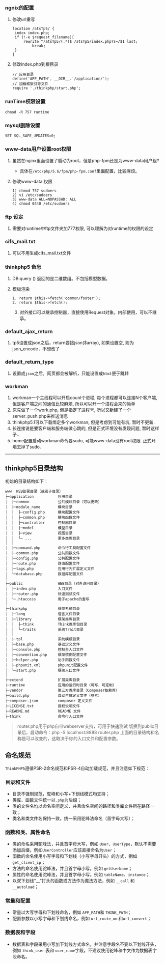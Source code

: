 ### ngnix的配置

1. 修改url重写

   ```
   location /atsTp5/ {
   	index index.php;
   	if (!-e $request_filename){
   		rewrite ^/atsTp5/(.*)$ /atsTp5/index.php?s=/$1 last;
   			break;
   	}
   }
   ```

   

2. 修改index.php到根目录

   ```
   // 应用目录
   define('APP_PATH', __DIR__.'/application/');
   // 加载框架引导文件
   require './thinkphp/start.php';
   ```


### runTime权限设置

```
chmod -R 757 runtime
```

### mysql删除设置

```
SET SQL_SAFE_UPDATES=0;
```

### www-data用户设置root权限

1. 虽然在nginx里面设置了启动为root，但是php-fpm还是为www-data用户组?

   + 具体在`/etc/php/5.6/fpm/php-fpm.conf`里面配置，比较麻烦。

2. 修改www-data 权限 

   ```
   1) chmod 757 sudoers
   2) vi /etc/sudoers
   3) www-data ALL=NOPASSWD: ALL
   4) chmod 0440 /etc/sudoers
   ```

### ftp 设定

1. 需要对runtime中ftp文件夹加777权限, 可以理解为对runtime的权限的设定

### cifs_mail.txt

1. 可以不用生成cifs_mail.txt文件

### thinkphp5 备忘

 1. DB:query () 返回的是二维数组。不包括模型数据。

 2. 模板渲染

    ```
    1. return $this->fetch('common/footer');
    2. return $this->fetch();
    ```

    3. 对外接口可以继承控制器，直接使用Request对象。内部使用，可以不继承。


### default_ajax_return
  1. tp5设置成json之后，return要接json($array), 如果设置空, 则为json_encode，不想改了

### default_return_type
  1. 设置成`json`之后，网页都会被解析，只能设置成`html`便于跳转
  

### workman
  1. workman一个主线程可以开启count个进程, 每个进程都可以连接N个客户端, 但是客户端之间的通信比较麻烦,
     所以可以开一个进程会来的简单
  2. 原先做了一个work.php, 但是指定了进程号, 所以又新建了一个server_push.php来推送消息
  3. thinkphp5.1可以下载绑定多个workman, 但是考虑到可能有坑, 暂时不更新. 
  4. 长连接说是要客户端和服务端做心跳的, 但是正式环境没有发现问题, 暂时这样子..
  5. home配置启动workman命令要sudo, 可能www-data没有root权限. 正式环境去掉了sudo.   
      
---
## thinkphp5目录结构

初始的目录结构如下：

~~~
www  WEB部署目录（或者子目录）
├─application           应用目录
│  ├─common             公共模块目录（可以更改）
│  ├─module_name        模块目录
│  │  ├─config.php      模块配置文件
│  │  ├─common.php      模块函数文件
│  │  ├─controller      控制器目录
│  │  ├─model           模型目录
│  │  ├─view            视图目录
│  │  └─ ...            更多类库目录
│  │
│  ├─command.php        命令行工具配置文件
│  ├─common.php         公共函数文件
│  ├─config.php         公共配置文件
│  ├─route.php          路由配置文件
│  ├─tags.php           应用行为扩展定义文件
│  └─database.php       数据库配置文件
│
├─public                WEB目录（对外访问目录）
│  ├─index.php          入口文件
│  ├─router.php         快速测试文件
│  └─.htaccess          用于apache的重写
│
├─thinkphp              框架系统目录
│  ├─lang               语言文件目录
│  ├─library            框架类库目录
│  │  ├─think           Think类库包目录
│  │  └─traits          系统Trait目录
│  │
│  ├─tpl                系统模板目录
│  ├─base.php           基础定义文件
│  ├─console.php        控制台入口文件
│  ├─convention.php     框架惯例配置文件
│  ├─helper.php         助手函数文件
│  ├─phpunit.xml        phpunit配置文件
│  └─start.php          框架入口文件
│
├─extend                扩展类库目录
├─runtime               应用的运行时目录（可写，可定制）
├─vendor                第三方类库目录（Composer依赖库）
├─build.php             自动生成定义文件（参考）
├─composer.json         composer 定义文件
├─LICENSE.txt           授权说明文件
├─README.md             README 文件
├─think                 命令行入口文件
~~~

> router.php用于php自带webserver支持，可用于快速测试
> 切换到public目录后，启动命令：php -S localhost:8888  router.php
> 上面的目录结构和名称是可以改变的，这取决于你的入口文件和配置参数。

## 命名规范

`ThinkPHP5`遵循PSR-2命名规范和PSR-4自动加载规范，并且注意如下规范：

### 目录和文件

*   目录不强制规范，驼峰和小写+下划线模式均支持；
*   类库、函数文件统一以`.php`为后缀；
*   类的文件名均以命名空间定义，并且命名空间的路径和类库文件所在路径一致；
*   类名和类文件名保持一致，统一采用驼峰法命名（首字母大写）；

### 函数和类、属性命名
*   类的命名采用驼峰法，并且首字母大写，例如 `User`、`UserType`，默认不需要添加后缀，例如`UserController`应该直接命名为`User`；
*   函数的命名使用小写字母和下划线（小写字母开头）的方式，例如 `get_client_ip`；
*   方法的命名使用驼峰法，并且首字母小写，例如 `getUserName`；
*   属性的命名使用驼峰法，并且首字母小写，例如 `tableName`、`instance`；
*   以双下划线“__”打头的函数或方法作为魔法方法，例如 `__call` 和 `__autoload`；

### 常量和配置
*   常量以大写字母和下划线命名，例如 `APP_PATH`和 `THINK_PATH`；
*   配置参数以小写字母和下划线命名，例如 `url_route_on` 和`url_convert`；

### 数据表和字段
*   数据表和字段采用小写加下划线方式命名，并注意字段名不要以下划线开头，例如 `think_user` 表和 `user_name`字段，不建议使用驼峰和中文作为数据表字段命名。